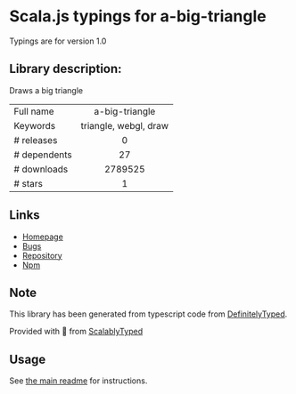 
# Scala.js typings for a-big-triangle

Typings are for version 1.0

## Library description:
Draws a big triangle

|                    |                 |
| ------------------ | :-------------: |
| Full name          | a-big-triangle |
| Keywords           | triangle, webgl, draw |
| # releases         | 0 |
| # dependents       | 27 |
| # downloads        | 2789525 |
| # stars            | 1 |

## Links
- [Homepage](https://github.com/mikolalysenko/a-big-triangle#readme)
- [Bugs](https://github.com/mikolalysenko/a-big-triangle/issues)
- [Repository](https://github.com/mikolalysenko/a-big-triangle)
- [Npm](https://www.npmjs.com/package/a-big-triangle)
    


## Note
This library has been generated from typescript code from [DefinitelyTyped](https://definitelytyped.org).

Provided with :purple_heart: from [ScalablyTyped](https://github.com/oyvindberg/ScalablyTyped)

## Usage
See [the main readme](../../readme.md) for instructions.


